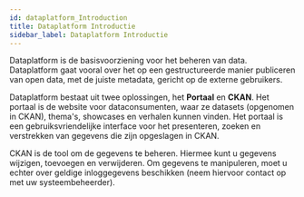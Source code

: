 ```yaml
---
id: dataplatform_Introduction
title: Dataplatform Introductie
sidebar_label: Dataplatform Introductie
---
```

Dataplatform is de basisvoorziening voor het beheren van data. Dataplatform gaat vooral over het op een gestructureerde manier publiceren van open data, met de juiste metadata, gericht op de externe gebruikers. 

Dataplatform bestaat uit twee oplossingen, het **Portaal** en **CKAN**. 
Het portaal is de website voor dataconsumenten, waar ze datasets (opgenomen in CKAN), thema's, showcases en verhalen kunnen vinden. Het portaal is een gebruiksvriendelijke interface voor het presenteren, zoeken en verstrekken van gegevens die zijn opgeslagen in CKAN. 

CKAN is de tool om de gegevens te beheren. Hiermee kunt u gegevens wijzigen, toevoegen en verwijderen. Om gegevens te manipuleren, moet u echter over geldige inloggegevens beschikken (neem hiervoor contact op met uw systeembeheerder). 




